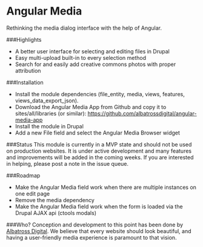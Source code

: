 Angular Media
=============

Rethinking the media dialog interface with the help of Angular.

###Highlights
* A better user interface for selecting and editing files in Drupal
* Easy multi-upload built-in to every selection method
* Search for and easily add creative commons photos with proper attribution

###Installation
* Install the module dependencies (file_entity, media, views, features, views_data_export_json).
* Download the Angular Media App from Github and copy it to sites/all/libraries (or similar): https://github.com/albatrossdigital/angular-media-app
* Install the module in Drupal
* Add a new File field and select the Angular Media Browser widget


###Status
This module is currently in a MVP state and should not be used on production websites.  It is under active development and many features and improvements will be added in the coming weeks. If you are interested in helping, please post a note in the issue queue.

###Roadmap
* Make the Angular Media field work when there are multiple instances on one edit page
* Remove the media dependency
* Make the Angular Media field work when the form is loaded via the Drupal AJAX api (ctools modals)


###Who?
Conception and development to this point has been done by <a href="http://albatrossdigital.com">Albatross Digital</a>. We believe that every website should look beautiful, and having a user-friendly media experience is paramount to that vision.